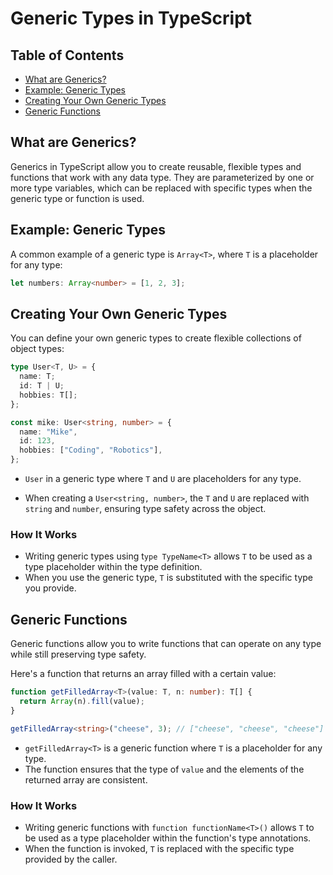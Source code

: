# Generic Types in TypeScript

## Table of Contents

- [What are Generics?](#what-are-generics)
- [Example: Generic Types](#example-generic-types)
- [Creating Your Own Generic Types](#creating-your-own-generic-types)
- [Generic Functions](#generic-functions)

## What are Generics?

Generics in TypeScript allow you to create reusable, flexible types and functions that work with any data type. They are parameterized by one or more type variables, which can be replaced with specific types when the generic type or function is used.

## Example: Generic Types

A common example of a generic type is `Array<T>`, where `T` is a placeholder for any type:

```ts
let numbers: Array<number> = [1, 2, 3];
```

## Creating Your Own Generic Types

You can define your own generic types to create flexible collections of object types:

```ts
type User<T, U> = {
  name: T;
  id: T | U;
  hobbies: T[];
};

const mike: User<string, number> = {
  name: "Mike",
  id: 123,
  hobbies: ["Coding", "Robotics"],
};
```

- `User` in a generic type where `T` and `U` are placeholders for any type.

- When creating a `User<string, number>`, the `T` and `U` are replaced with `string` and `number`, ensuring type safety across the object.

### How It Works

- Writing generic types using t`ype TypeName<T>` allows `T` to be used as a type placeholder within the type definition.
- When you use the generic type, `T` is substituted with the specific type you provide.

## Generic Functions

Generic functions allow you to write functions that can operate on any type while still preserving type safety.

Here's a function that returns an array filled with a certain value:

```ts
function getFilledArray<T>(value: T, n: number): T[] {
  return Array(n).fill(value);
}

getFilledArray<string>("cheese", 3); // ["cheese", "cheese", "cheese"]
```

- `getFilledArray<T>` is a generic function where `T` is a placeholder for any type.
- The function ensures that the type of `value` and the elements of the returned array are consistent.

### How It Works

- Writing generic functions with `function functionName<T>()` allows `T` to be used as a type placeholder within the function's type annotations.
- When the function is invoked, `T` is replaced with the specific type provided by the caller.
